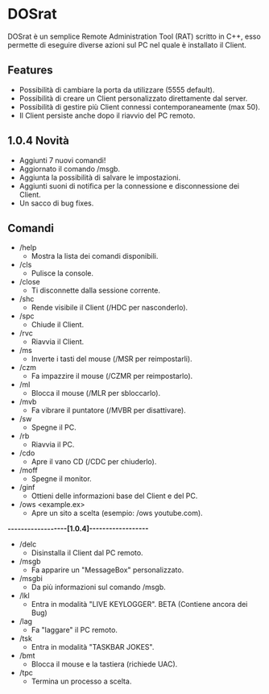 # DOSrat

DOSrat è un semplice Remote Administration Tool (RAT) scritto in C++, esso permette di eseguire diverse azioni sul PC nel quale è installato il Client.

## Features

- Possibilità di cambiare la porta da utilizzare (5555 default).
- Possibilità di creare un Client personalizzato direttamente dal server.
- Possibilità di gestire più Client connessi contemporaneamente (max 50).
- Il Client persiste anche dopo il riavvio del PC remoto.

## 1.0.4 Novità

- Aggiunti 7 nuovi comandi!
- Aggiornato il comando /msgb.
- Aggiunta la possibilità di salvare le impostazioni.
- Aggiunti suoni di notifica per la connessione e disconnessione dei Client.
- Un sacco di bug fixes.

## Comandi

- /help
  - Mostra la lista dei comandi disponibili.
- /cls
  - Pulisce la console.
- /close
  - Ti disconnette dalla sessione corrente.
- /shc
  - Rende visibile il Client (/HDC per nasconderlo).
- /spc
  - Chiude il Client.
- /rvc
  - Riavvia il Client.
- /ms
  - Inverte i tasti del mouse (/MSR per reimpostarli).
- /czm
  - Fa impazzire il mouse (/CZMR per reimpostarlo).
- /ml
  - Blocca il mouse (/MLR per sbloccarlo).
- /mvb
  - Fa vibrare il puntatore (/MVBR per disattivare).
- /sw
  - Spegne il PC.
- /rb
  - Riavvia il PC.
- /cdo
  - Apre il vano CD (/CDC per chiuderlo).
- /moff
  - Spegne il monitor.
- /ginf
  - Ottieni delle informazioni base del Client e del PC.
- /ows <example.ex>
  - Apre un sito a scelta (esempio: /ows youtube.com).
  
**------------------[1.0.4]------------------**

- /delc
  - Disinstalla il Client dal PC remoto.
- /msgb
  - Fa apparire un "MessageBox" personalizzato.
- /msgbi
  - Da più informazioni sul comando /msgb.
- /lkl
  - Entra in modalità "LIVE KEYLOGGER". BETA (Contiene ancora dei Bug)
- /lag
  - Fa "laggare" il PC remoto.
- /tsk
  - Entra in modalità "TASKBAR JOKES".
- /bmt
  - Blocca il mouse e la tastiera (richiede UAC).
- /tpc
  - Termina un processo a scelta.
